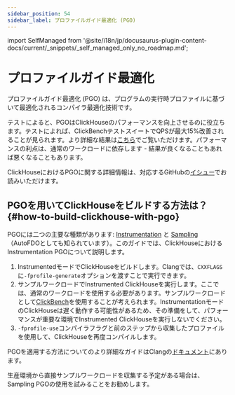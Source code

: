 ```yaml
---
sidebar_position: 54
sidebar_label: プロファイルガイド最適化 (PGO)
---
```

import SelfManaged from '@site/i18n/jp/docusaurus-plugin-content-docs/current/_snippets/_self_managed_only_no_roadmap.md';


# プロファイルガイド最適化

プロファイルガイド最適化 (PGO) は、プログラムの実行時プロファイルに基づいて最適化されるコンパイラ最適化技術です。

テストによると、PGOはClickHouseのパフォーマンスを向上させるのに役立ちます。テストによれば、ClickBenchテストスイートでQPSが最大15%改善されることが見られます。より詳細な結果は[こちら](https://pastebin.com/xbue3HMU)でご覧いただけます。パフォーマンスの利点は、通常のワークロードに依存します - 結果が良くなることもあれば悪くなることもあります。

ClickHouseにおけるPGOに関する詳細情報は、対応するGitHubの[イシュー](https://github.com/ClickHouse/ClickHouse/issues/44567)でお読みいただけます。

## PGOを用いてClickHouseをビルドする方法は？ {#how-to-build-clickhouse-with-pgo}

PGOには二つの主要な種類があります: [Instrumentation](https://clang.llvm.org/docs/UsersManual.html#using-sampling-profilers) と [Sampling](https://clang.llvm.org/docs/UsersManual.html#using-sampling-profilers)（AutoFDOとしても知られています）。このガイドでは、ClickHouseにおけるInstrumentation PGOについて説明します。

1. InstrumentedモードでClickHouseをビルドします。Clangでは、`CXXFLAGS`に`-fprofile-generate`オプションを渡すことで実行できます。
2. サンプルワークロードでInstrumented ClickHouseを実行します。ここでは、通常のワークロードを使用する必要があります。サンプルワークロードとして[ClickBench](https://github.com/ClickHouse/ClickBench)を使用することが考えられます。InstrumentationモードのClickHouseは遅く動作する可能性があるため、その準備をして、パフォーマンスが重要な環境でInstrumented ClickHouseを実行しないでください。
3. `-fprofile-use`コンパイラフラグと前のステップから収集したプロファイルを使用して、ClickHouseを再度コンパイルします。

PGOを適用する方法についてのより詳細なガイドはClangの[ドキュメント](https://clang.llvm.org/docs/UsersManual.html#profile-guided-optimization)にあります。

生産環境から直接サンプルワークロードを収集する予定がある場合は、Sampling PGOの使用を試みることをお勧めします。
